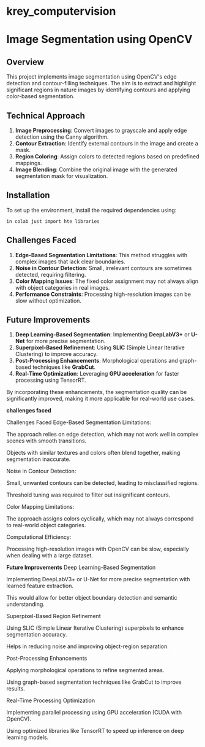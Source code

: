 # krey_computervision

# Image Segmentation using OpenCV

## Overview
This project implements image segmentation using OpenCV's edge detection and contour-filling techniques. The aim is to extract and highlight significant regions in nature images by identifying contours and applying color-based segmentation.

## Technical Approach
1. **Image Preprocessing**: Convert images to grayscale and apply edge detection using the Canny algorithm.
2. **Contour Extraction**: Identify external contours in the image and create a mask.
3. **Region Coloring**: Assign colors to detected regions based on predefined mappings.
4. **Image Blending**: Combine the original image with the generated segmentation mask for visualization.

## Installation
To set up the environment, install the required dependencies using:
```
in colab just import hte libraries
```

## Challenges Faced
1. **Edge-Based Segmentation Limitations**: This method struggles with complex images that lack clear boundaries.
2. **Noise in Contour Detection**: Small, irrelevant contours are sometimes detected, requiring filtering.
3. **Color Mapping Issues**: The fixed color assignment may not always align with object categories in real images.
4. **Performance Constraints**: Processing high-resolution images can be slow without optimization.

## Future Improvements
1. **Deep Learning-Based Segmentation**: Implementing **DeepLabV3+** or **U-Net** for more precise segmentation.
2. **Superpixel-Based Refinement**: Using **SLIC** (Simple Linear Iterative Clustering) to improve accuracy.
3. **Post-Processing Enhancements**: Morphological operations and graph-based techniques like **GrabCut**.
4. **Real-Time Optimization**: Leveraging **GPU acceleration** for faster processing using TensorRT.

By incorporating these enhancements, the segmentation quality can be significantly improved, making it more applicable for real-world use cases.



**challenges faced**

Challenges Faced
Edge-Based Segmentation Limitations:

The approach relies on edge detection, which may not work well in complex scenes with smooth transitions.

Objects with similar textures and colors often blend together, making segmentation inaccurate.

Noise in Contour Detection:

Small, unwanted contours can be detected, leading to misclassified regions.

Threshold tuning was required to filter out insignificant contours.

Color Mapping Limitations:

The approach assigns colors cyclically, which may not always correspond to real-world object categories.

Computational Efficiency:

Processing high-resolution images with OpenCV can be slow, especially when dealing with a large dataset.

**Future Improvements**
Deep Learning-Based Segmentation

Implementing DeepLabV3+ or U-Net for more precise segmentation with learned feature extraction.

This would allow for better object boundary detection and semantic understanding.

Superpixel-Based Region Refinement

Using SLIC (Simple Linear Iterative Clustering) superpixels to enhance segmentation accuracy.

Helps in reducing noise and improving object-region separation.

Post-Processing Enhancements

Applying morphological operations to refine segmented areas.

Using graph-based segmentation techniques like GrabCut to improve results.

Real-Time Processing Optimization

Implementing parallel processing using GPU acceleration (CUDA with OpenCV).

Using optimized libraries like TensorRT to speed up inference on deep learning models.


